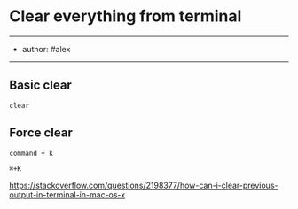 # Clear everything from terminal

---
- author: #alex
---



## Basic clear
`clear`

## Force clear
`command + k`

`⌘+K`

https://stackoverflow.com/questions/2198377/how-can-i-clear-previous-output-in-terminal-in-mac-os-x
